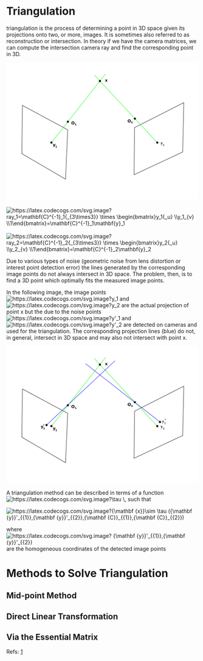 # Triangulation
triangulation is the process of determining a point in 3D space given its projections onto two, or more, images. It is sometimes also referred to as reconstruction or intersection.
In theory if we have the camera matrices, we can compute the intersection camera ray and find the corresponding point in 3D.

<img src="images/TriangulationIdeal.svg" />  

<br/>
<br/>
<img src="https://latex.codecogs.com/svg.image?ray_1=\mathbf{C}^{-1}_1{_{3\times3}}&space;\times&space;\begin{bmatrix}y_1{_u}&space;\\y_1_{v}&space;\\1\end{bmatrix}=\mathbf{C}^{-1}_1\mathbf{y}_1" title="https://latex.codecogs.com/svg.image?ray_1=\mathbf{C}^{-1}_1{_{3\times3}} \times \begin{bmatrix}y_1{_u} \\y_1_{v} \\1\end{bmatrix}=\mathbf{C}^{-1}_1\mathbf{y}_1" />
<br/>
<br/>
<img src="https://latex.codecogs.com/svg.image?ray_2=\mathbf{C}^{-1}_2{_{3\times3}}&space;\times&space;\begin{bmatrix}y_2{_u}&space;\\y_2_{v}&space;\\1\end{bmatrix}=\mathbf{C}^{-1}_2\mathbf{y}_2" title="https://latex.codecogs.com/svg.image?ray_2=\mathbf{C}^{-1}_2{_{3\times3}} \times \begin{bmatrix}y_2{_u} \\y_2_{v} \\1\end{bmatrix}=\mathbf{C}^{-1}_2\mathbf{y}_2" />



Due to various types of noise (geometric noise from lens distortion or interest point detection error) the lines generated by the corresponding image points do not always intersect in 3D space. The problem, then, is to find a 3D point which optimally fits the measured image points.



In the following image, the image points <img src="https://latex.codecogs.com/svg.image?y_1" title="https://latex.codecogs.com/svg.image?y_1" /> and <img src="https://latex.codecogs.com/svg.image?y_2" title="https://latex.codecogs.com/svg.image?y_2" /> are the actual projection of point x but the due to the noise  points <img src="https://latex.codecogs.com/svg.image?y'_1" title="https://latex.codecogs.com/svg.image?y'_1" /> and <img src="https://latex.codecogs.com/svg.image?y'_2" title="https://latex.codecogs.com/svg.image?y'_2" /> are detected on cameras and used for the triangulation. The corresponding projection lines (blue) do not, in general, intersect in 3D space and may also not intersect with point x.


<img src="images/TriangulationReal.svg" />



A triangulation method can be described in terms of a function  <img src="https://latex.codecogs.com/svg.image?\tau&space;\" title="https://latex.codecogs.com/svg.image?\tau \" />,  such that

<img src="https://latex.codecogs.com/svg.image?{\mathbf&space;&space;{x}}\sim&space;\tau&space;({\mathbf&space;&space;{y}}'_{{1}},{\mathbf&space;&space;{y}}'_{{2}},{\mathbf&space;&space;{C}}_{{1}},{\mathbf&space;&space;{C}}_{{2}})" title="https://latex.codecogs.com/svg.image?{\mathbf {x}}\sim \tau ({\mathbf {y}}'_{{1}},{\mathbf {y}}'_{{2}},{\mathbf {C}}_{{1}},{\mathbf {C}}_{{2}})" />



where <img src="https://latex.codecogs.com/svg.image?&space;{\mathbf&space;&space;{y}}'_{{1}},{\mathbf&space;&space;{y}}'_{{2}}" title="https://latex.codecogs.com/svg.image? {\mathbf {y}}'_{{1}},{\mathbf {y}}'_{{2}}" /> are the homogeneous coordinates of the detected image points



# Methods to Solve Triangulation
## Mid-point Method
## Direct Linear Transformation
## Via the Essential Matrix


Refs: [1](https://en.wikipedia.org/wiki/Triangulation_(computer_vision))

